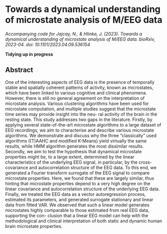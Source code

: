 # Towards a dynamical understanding of microstate analysis of M/EEG data

*Accompanying code for Jajcay, N., & Hlinka, J. (2023). Towards a dynamical understanding of microstate analysis of M/EEG data. bioRxiv, 2023-04. doi: 10.1101/2023.04.09.536154*

**Tidying up in progress**

## Abstract

One of the interesting aspects of EEG data is the presence of temporally stable and spatially coherent patterns of activity, known as microstates, which have been linked to various cognitive and clinical phenomena. However, there is still no general agreement on the interpretation of microstate analysis. Various clustering algorithms have been used for microstate computation, and multiple studies suggest that the microstate time series may provide insight into the neu- ral activity of the brain in the resting state. This study addresses two gaps in the literature. Firstly, by applying several state-of-the-art microstate algorithms to a large dataset of EEG recordings, we aim to characterise and describe various microstate algorithms. We demonstrate and discuss why the three “classically” used algorithms ((T)AAHC and modified K-Means) yield virtually the same results, while HMM algorithm generates the most dissimilar results. Secondly, we aim to test the hypothesis that dynamical microstate properties might be, to a large extent, determined by the linear characteristics of the underlying EEG signal, in particular, by the cross-covariance and autocorrelation structure of the EEG data. To this end, we generated a Fourier transform surrogate of the EEG signal to compare microstate properties. Here, we found that these are largely similar, thus hinting that microstate properties depend to a very high degree on the linear covariance and autocorrelation structure of the underlying EEG data. Finally, we treated the EEG data as a vector autoregression process, estimated its parameters, and generated surrogate stationary and linear data from fitted VAR. We observed that such a linear model generates microstates highly comparable to those estimated from real EEG data, supporting the con- clusion that a linear EEG model can help with the methodological and clinical interpretation of both static and dynamic human brain microstate properties.
